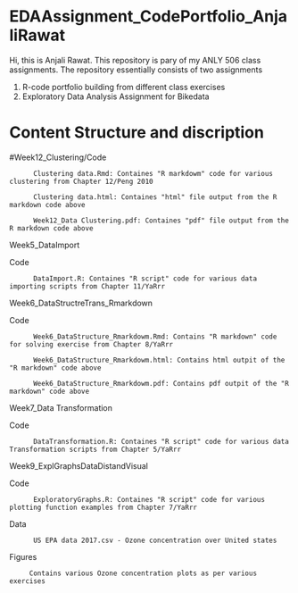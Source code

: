 # EDAAssignment_CodePortfolio_AnjaliRawat
Hi, this is Anjali Rawat. This repository is pary of my ANLY 506 class assignments. The repository essentially consists of two assignments
1) R-code portfolio building from different class exercises 
2) Exploratory Data Analysis Assignment for Bikedata

# Content Structure and discription

   #Week12_Clustering/Code 
   
          Clustering data.Rmd: Containes "R markdowm" code for various clustering from Chapter 12/Peng 2010
          
          Clustering data.html: Containes "html" file output from the R markdown code above
          
          Week12_Data Clustering.pdf: Containes "pdf" file output from the R markdown code above
          
Week5_DataImport

   Code 
   
          DataImport.R: Containes "R script" code for various data importing scripts from Chapter 11/YaRrr
          
          
Week6_DataStructreTrans_Rmarkdown

   Code 
   
          Week6_DataStructure_Rmarkdowm.Rmd: Contains "R markdown" code for solving exercise from Chapter 8/YaRrr
          
          Week6_DataStructure_Rmarkdowm.html: Contains html outpit of the "R markdown" code above
          
          Week6_DataStructure_Rmarkdowm.pdf: Contains pdf outpit of the "R markdown" code above
          
          
Week7_Data Transformation

   Code
   
          DataTransformation.R: Containes "R script" code for various data Transformation scripts from Chapter 5/YaRrr
          
          
Week9_ExplGraphsDataDistandVisual

   Code
   
          ExploratoryGraphs.R: Containes "R script" code for various plotting function examples from Chapter 7/YaRrr
          
   Data
   
          US EPA data 2017.csv - Ozone concentration over United states
          
   Figures 
   
         Contains various Ozone concentration plots as per various exercises 
    
